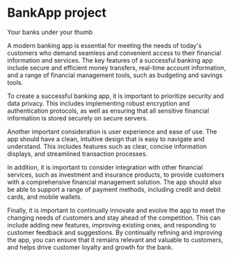 # BankApp project  
Your banks under your thumb

A modern banking app is essential for meeting the needs of today's customers who demand seamless and convenient access to their financial information and services. The key features of a successful banking app include secure and efficient money transfers, real-time account information, and a range of financial management tools, such as budgeting and savings tools.

To create a successful banking app, it is important to prioritize security and data privacy. This includes implementing robust encryption and authentication protocols, as well as ensuring that all sensitive financial information is stored securely on secure servers.

Another important consideration is user experience and ease of use. The app should have a clean, intuitive design that is easy to navigate and understand. This includes features such as clear, concise information displays, and streamlined transaction processes.

In addition, it is important to consider integration with other financial services, such as investment and insurance products, to provide customers with a comprehensive financial management solution. The app should also be able to support a range of payment methods, including credit and debit cards, and mobile wallets.

Finally, it is important to continually innovate and evolve the app to meet the changing needs of customers and stay ahead of the competition. This can include adding new features, improving existing ones, and responding to customer feedback and suggestions. By continually refining and improving the app, you can ensure that it remains relevant and valuable to customers, and helps drive customer loyalty and growth for the bank.

